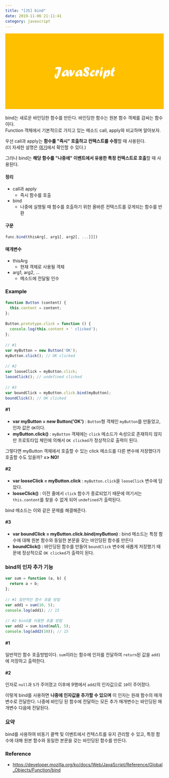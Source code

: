 ```yaml
---
title: "[JS] bind"
date: 2019-11-06 21:11:41
category: javascript
---
```


![](images/javascript.png)

bind는 새로운 바인딩한 함수를 만든다. 바인딩한 함수는 원본 함수 객체를 감싸는 함수이다.  
Function 객체에서 기본적으로 가지고 있는 메소드 call, apply와 비교하며 알아보자.

우선 call과 apply는 **함수를 "즉시" 호출하고 컨텍스트를 수정**할 때 사용된다.  
(더 자세한 설명은 [여기](https://jess2.xyz/JavaScript/call-apply/)에서 확인할 수 있다.)

그러나 bind는 **해당 함수를 "나중에" 이벤트에서 유용한 특정 컨텍스트로 호출**할 때 사용된다.

#### 정리
- call과 apply
    - 즉시 함수를 호출
- bind
    - 나중에 실행될 때 함수를 호출하기 위한 올바른 컨텍스트를 갖게되는 함수를 반환

#### 구문
```js
func.bind(thisArg[, arg1[, arg2[, ...]]])
```

#### 매개변수
- thisArg
    - 현재 객체로 사용될 객체
- arg1, arg2, ...
    - 메소드에 전달될 인수


### Example 

```js
function Button (content) {
  this.content = content;
};

Button.prototype.click = function () {
  console.log(this.content + ' clicked');
};

// #1
var myButton = new Button('OK');
myButton.click(); // OK clicked
 
// #2
var looseClick = myButton.click;
looseClick(); // undefined clicked
 
// #3
var boundClick = myButton.click.bind(myButton);
boundClick(); // OK clicked
```

#### \#1
- **var myButton = new Button('OK')** : `Button`형 객체인 `myButton`를 만들었고, 인자 값은 `OK`이다.
- **myButton.click()** : `myButton` 객체에는 `click` 메소드가 속성으로 존재하지 않지만 프로토타입 체인에 의해서 `OK clicked`가 정상적으로 출력이 된다.

그렇다면 myButton 객체에서 호출할 수 있는 click 메소드를 다른 변수에 저장했다가 호출할 수도 있을까? **=> NO!**

#### \#2
- **var looseClick = myButton.click** : `myButton.click`을 `looseClick` 변수에 담았다.
- **looseClick()** : 이전 줄에서 `click` 함수가 종료되었기 때문에 여기서는 `this.content`를 찾을 수 없게 되어 `undefined`가 출력된다.

bind 메소드는 이와 같은 문제를 해결해준다.

#### \#3
- **var boundClick = myButton.click.bind(myButton)** : bind 메소드는 특정 함수에 대해 원본 함수와 동일한 본문을 갖는 바인딩된 함수를 만든다
- **boundClick()** : 바인딩된 함수를 만들어 `boundClick` 변수에 새롭게 저장했기 때문에 정상적으로 `OK clicked`가 출력이 된다.

### bind의 인자 추가 기능

```js
var sum = function (a, b) {
  return a + b;
};
 
// #1 일반적인 함수 호출 방법
var add1 = sum(10, 5);
console.log(add1); // 15
 
// #2 bind를 이용한 호출 방법
var add2 = sum.bind(null, 5);
console.log(add2(10)); // 15
```

#### \#1
일반적인 함수 호출방법이다. `sum`이라는 함수에 인자를 전달하여 `return`된 값을 `add1`에 저장하고 출력한다.

#### \#2
인자로 `null`과 `5`가 주어졌고 이후에 9행에서 `add2`의 인자값으로 `10`이 주어졌다.

이렇게 bind를 사용하면 **나중에 인자값을 추가할 수 있으며** 이 인자는 원래 함수의 매개변수로 전달한다. 나중에 바인딩 된 함수에 전달하는 모든 추가 매개변수는 바인딩된 매개변수 다음에 전달된다.

### 요약
bind를 사용하여 비동기 콜백 및 이벤트에서 컨텍스트를 유지 관리할 수 있고, 특정 함수에 대해 원본 함수와 동일한 본문을 갖는 바인딩된 함수를 만든다.

### Reference
- https://developer.mozilla.org/ko/docs/Web/JavaScript/Reference/Global_Objects/Function/bind